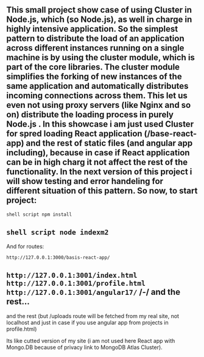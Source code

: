 This small project show case of using Cluster in Node.js, which (so Node.js),
as well  in charge in highly intensive application.
So the simplest pattern to distribute the load of an application across
different instances running on a single machine is by using the cluster module,
which is part of the core libraries. The cluster module simplifies the forking of new
instances of the same application and automatically distributes incoming connections
across them.
This let us even not using proxy servers (like Nginx and so on) 
distribute the loading process in purely Node.js .
In this showcase i am just used Cluster for spred loading React application
(/base-react-app) and the rest of static
files (and angular app including),
because in case if React application can be in high charg it not affect the rest of the functionality.
In the next version of this project i will show testing and error handeling for different situation of this pattern.
So now, to start project:
------

```shell script npm install ```

```shell script node indexm2 ```
------
And for routes:

``` http://127.0.0.1:3000/basis-react-app/ ```
 
``` http://127.0.0.1:3001/index.html ```
``` http://127.0.0.1:3001/profile.html ```
``` http://127.0.0.1:3001/angular17/ ```
/-/
and the rest...
---------


and the rest (but /uploads route will be fetched from my real site,
not localhost and just in case if you use angular app from projects in profile.html)

Its like cutted version of my site (i am not used here React app with Mongo.DB
because of privacy link to MongoDB Atlas Cluster).
